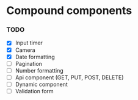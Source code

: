 # Compound components

### TODO

- [x] Input timer
- [x] Camera
- [x] Date formatting
- [ ] Pagination
- [ ] Number formatting
- [ ] Api component (GET, PUT, POST, DELETE)
- [ ] Dynamic component
- [ ] Validation form
